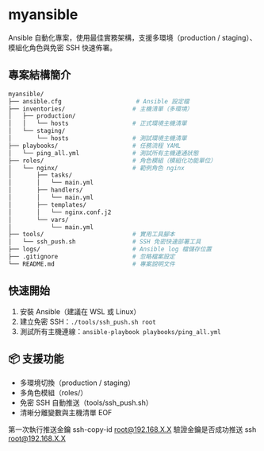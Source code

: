 ﻿
# myansible

Ansible 自動化專案，使用最佳實務架構，支援多環境（production / staging）、模組化角色與免密 SSH 快速佈署。

## 專案結構簡介
```bash
myansible/
├── ansible.cfg                     # Ansible 設定檔
├── inventories/                   # 主機清單（多環境）
│   ├── production/
│   │   └── hosts                  # 正式環境主機清單
│   └── staging/
│       └── hosts                  # 測試環境主機清單
├── playbooks/                     # 任務流程 YAML
│   └── ping_all.yml               # 測試所有主機連通狀態
├── roles/                         # 角色模組（模組化功能單位）
│   └── nginx/                     # 範例角色 nginx
│       ├── tasks/
│       │   └── main.yml
│       ├── handlers/
│       │   └── main.yml
│       ├── templates/
│       │   └── nginx.conf.j2
│       └── vars/
│           └── main.yml
├── tools/                         # 實用工具腳本
│   └── ssh_push.sh                # SSH 免密快速部署工具
├── logs/                          # Ansible log 檔儲存位置
├── .gitignore                     # 忽略檔案設定
└── README.md                      # 專案說明文件
```


## 快速開始

1. 安裝 Ansible（建議在 WSL 或 Linux）
2. 建立免密 SSH：`./tools/ssh_push.sh root`
3. 測試所有主機連線：`ansible-playbook playbooks/ping_all.yml`

## 📦 支援功能
- 多環境切換（production / staging）
- 多角色模組（roles/）
- 免密 SSH 自動推送（tools/ssh_push.sh）
- 清晰分離變數與主機清單
EOF

第一次執行推送金鑰
ssh-copy-id root@192.168.X.X
驗證金鑰是否成功推送
ssh root@192.168.X.X